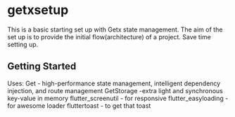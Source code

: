 # getxsetup

This is a basic starting set up with Getx state management.
The aim of the set up is to provide the initial flow(architecture) of a project.
Save time setting up.

## Getting Started
Uses:
  Get - high-performance state management, intelligent dependency injection, and route management 
  GetStorage -extra light and synchronous key-value in memory
  flutter_screenutil - for responsive
  flutter_easyloading - for awesome loader
  fluttertoast - to get that toast
  

